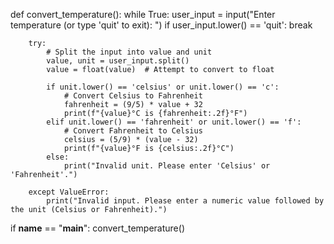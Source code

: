def convert_temperature():
    while True:
        user_input = input("Enter temperature (or type 'quit' to exit): ")
        if user_input.lower() == 'quit':
            break
        
        try:
            # Split the input into value and unit
            value, unit = user_input.split()
            value = float(value)  # Attempt to convert to float
            
            if unit.lower() == 'celsius' or unit.lower() == 'c':
                # Convert Celsius to Fahrenheit
                fahrenheit = (9/5) * value + 32
                print(f"{value}°C is {fahrenheit:.2f}°F")
            elif unit.lower() == 'fahrenheit' or unit.lower() == 'f':
                # Convert Fahrenheit to Celsius
                celsius = (5/9) * (value - 32)
                print(f"{value}°F is {celsius:.2f}°C")
            else:
                print("Invalid unit. Please enter 'Celsius' or 'Fahrenheit'.")
        
        except ValueError:
            print("Invalid input. Please enter a numeric value followed by the unit (Celsius or Fahrenheit).")

if __name__ == "__main__":
    convert_temperature()
